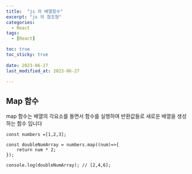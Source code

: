 ```yaml
---
title:  "js 의 배열함수" 
excerpt: "js 의 참조형" 
categories:
  - React
tags:
  - [React]

toc: true
toc_sticky: true
 
date: 2023-06-27
last_modified_at: 2023-06-27

---
```


<h2>Map 함수</h2>

map 함수는 배열의 각요소를 돌면서 함수를 실행하여 반환값들로 새로운 배열을 생성하는 함수 입니다
```
const numbers =[1,2,3];

const doubleNumArray = numbers.map((num)=>{
    return num * 2;
});

console.log(doubleNumArray); // [2,4,6];
```